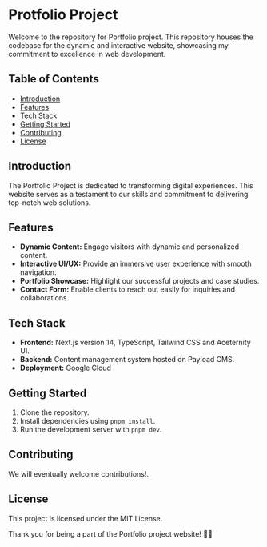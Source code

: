 # Protfolio Project

Welcome to the repository for Portfolio project. This repository houses the codebase for the dynamic and interactive website,
showcasing my commitment to excellence in web development.

## Table of Contents

- [Introduction](#introduction)
- [Features](#features)
- [Tech Stack](#tech-stack)
- [Getting Started](#getting-started)
- [Contributing](#contributing)
- [License](#license)

## Introduction

The Portfolio Project is dedicated to transforming digital experiences. This website serves as a testament to our skills and commitment to
delivering top-notch web solutions.

## Features

- **Dynamic Content:** Engage visitors with dynamic and personalized content.
- **Interactive UI/UX:** Provide an immersive user experience with smooth navigation.
- **Portfolio Showcase:** Highlight our successful projects and case studies.
- **Contact Form:** Enable clients to reach out easily for inquiries and collaborations.

## Tech Stack

- **Frontend:** Next.js version 14, TypeScript, Tailwind CSS and Aceternity UI.
- **Backend:** Content management system hosted on Payload CMS.
- **Deployment:** Google Cloud

## Getting Started

1. Clone the repository.
2. Install dependencies using `pnpm install`.
3. Run the development server with `pnpm dev`.

## Contributing

We will eventually welcome contributions!.

## License

This project is licensed under the MIT License.

Thank you for being a part of the Portfolio project website! 🚀✨
